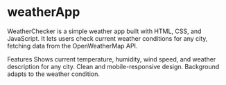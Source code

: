 # weatherApp
 WeatherChecker is a simple weather app built with HTML, CSS, and JavaScript. It lets users check current weather conditions for any city, fetching data from the OpenWeatherMap API.

Features
Shows current temperature, humidity, wind speed, and weather description for any city.
Clean and mobile-responsive design.
Background adapts to the weather condition.
